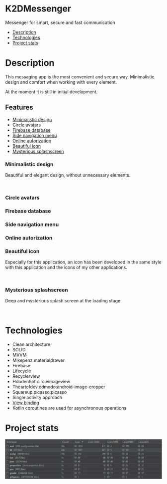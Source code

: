 # K2DMessenger
Messenger for smart, secure and fast communication

- [Description](#description)
- [Technologies](#technologies)
- [Project stats](#project-stats)

# Description
This messaging app is the most convenient and secure way. Minimalistic design and comfort when working with every element.

At the moment it is still in initial development.

## Features
- [Minimalistic design](#minimalistic-design)
- [Circle avatars](#circle-avatars)
- [Firebase database](#firebase-database)
- [Side navigation menu](#side-navigation-menu)
- [Online autorization](#online-autorization)
- [Beautiful icon](#beautiful-icon)
- [Mysterious splashscreen](#mysterious-splashscreen)



### Minimalistic design
Beautiful and elegant design, without unnecessary elements.

<img src="">



### Circle avatars


### Firebase database


### Side navigation menu


### Online autorization





### Beautiful icon
Especially for this application, an icon has been developed in the same style with this application and the icons of my other applications.

<img src="">



### Mysterious splashscreen
Deep and mysterious splash screen at the loading stage

<img src="">

# Technologies
- Clean architecture 
- SOLID
- MVVM
- Mikepenz:materialdrawer
- Firebase
- Lifecycle
- Recyclerview
- Hdodenhof:circleimageview
- Theartofdev.edmodo:android-image-cropper
- Squareup.picasso:picasso
- Single activity approach
- [View binding](https://developer.android.com/topic/libraries/view-binding)
- Kotlin coroutines are used for asynchronous operations

# Project stats
<img src="https://github.com/K2D2021/K2DMessenger/blob/master/Gifs/K2DMessengerStatistics.jpg">


